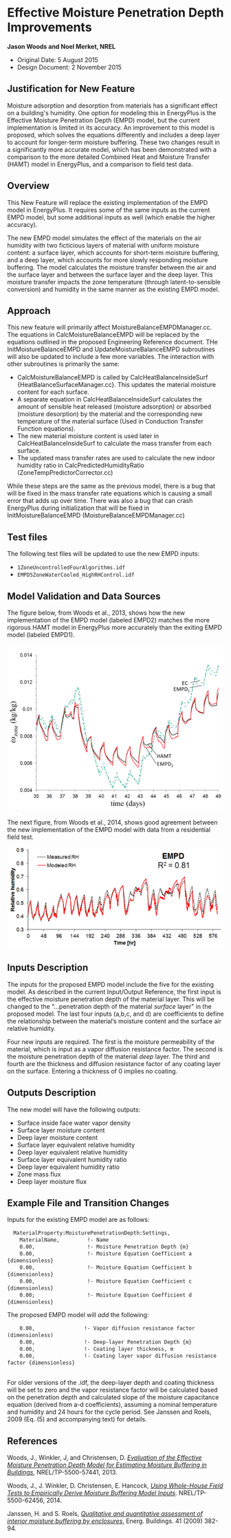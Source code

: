 Effective Moisture Penetration Depth Improvements
=================================================

**Jason Woods and Noel Merket, NREL**

 - Original Date: 5 August 2015
 - Design Document: 2 November 2015

## Justification for New Feature ##

Moisture adsorption and desorption from materials has a significant effect on a building's humidity. One option for modeling this in EnergyPlus is the Effective Moisture Penetration Depth (EMPD) model, but the current implementation is limited in its accuracy. An improvement to this model is proposed, which solves the equations differently and includes a deep layer to account for longer-term moisture buffering. These two changes result in a significantly more accurate model, which has been demonstrated with a comparison to the more detailed Combined Heat and Moisture Transfer (HAMT) model in EnergyPlus, and a comparison to field test data.

## Overview ##

This New Feature will replace the existing implementation of the EMPD model in EnergyPlus. It requires some of the same inputs as the current EMPD model, but some additional inputs as well (which enable the higher accuracy).

The new EMPD model simulates the effect of the materials on the air humidity with two ficticious layers of material with uniform moisture content: a surface layer, which accounts for short-term moisture buffering, and a deep layer, which accounts for more slowly responding moisture buffering. The model calculates the moisture transfer between the air and the surface layer and between the surface layer and the deep layer. This moisture transfer impacts the zone temperature (through latent-to-sensible conversion) and humidity in the same manner as the existing EMPD model.

## Approach ##

This new feature will primarily affect MoistureBalanceEMPDManager.cc. The equations in CalcMoistureBalanceEMPD will be replaced by the equations outlined in the proposed Engineering Reference document. THe InitMoistureBalanceEMPD and UpdateMoistureBalanceEMPD subroutines will also be updated to include a few more variables. The interaction with other subroutines is primarily the same:

- CalcMoistureBalanceEMPD is called by CalcHeatBalanceInsideSurf {HeatBalanceSurfaceManager.cc}. This updates the material moisture content for each surface.
- A separate equation in CalcHeatBalanceInsideSurf calculates the amount of sensible heat released (moisture adsorption) or absorbed (moisture desorption) by the material and the corresponding new temperature of the material surface (Used in Conduction Transfer Function equations).
- The new material moisture content is used later in CalcHeatBalanceInsideSurf to calculate the mass transfer from each surface.
- The updated mass transfer rates are used to calculate the new indoor humidity ratio in CalcPredictedHumidityRatio (ZoneTempPredictorCorrector.cc)

While these steps are the same as the previous model, there is a bug that will be fixed in the mass transfer rate equations which is causing a small error that adds up over time. There was also a bug that can crash EnergyPlus during initialization that will be fixed in InitMoistureBalanceEMPD (MoistureBalanceEMPDManager.cc)


## Test files ##

The following test files will be updated to use the new EMPD inputs:

 - `1ZoneUncontrolledFourAlgorithms.idf`
 - `EMPD5ZoneWaterCooled_HighRHControl.idf`

## Model Validation and Data Sources ##

The figure below, from Woods et al., 2013, shows how the new implementation of the EMPD model (labeled EMPD2) matches the more rigorous HAMT model in EnergyPlus more accurately than the exiting EMPD model (labeled EMPD1).

![Comparison to HAMT](EMPD2-comparison-to-HAMT.png)

The next figure, from Woods et al., 2014, shows good agreement between the new implementation of the EMPD model with data from a residential field test.

![Comparison to data](EMPD2-comparison-to-data.png)

## Inputs Description ##

The inputs for the proposed EMPD model include the five for the existing model. As described in the current Input/Output Reference, the first input is the effective moisture penetration depth of the material layer. This will be changed to the "...penetration depth of the material *surface* layer" in the proposed model. The last four inputs (a,b,c, and d) are  coefficients to define the relationship between the material’s moisture content and the surface air relative humidity.

Four new inputs are required. The first is the moisture permeability of the material, which is input as a vapor diffusion resistance factor. The second is the moisture penetration depth of the material *deep* layer. The third and fourth are the thickness and diffusion resistance factor of any coating layer on the surface. Entering a thickness of 0 implies no coating.

## Outputs Description ##

The new model will have the following outputs:

 - Surface inside face water vapor density
 - Surface layer moisture content
 - Deep layer moisture content
 - Surface layer equivalent relative humidity
 - Deep layer equivalent relative humidity
 - Surface layer equivalent humidity ratio
 - Deep layer equivalent humidity ratio
 - Zone mass flux
 - Deep layer moisture flux

## Example File and Transition Changes ##

Inputs for the existing EMPD model are as follows:

```
  MaterialProperty:MoisturePenetrationDepth:Settings,
    MaterialName,         !- Name
    0.00,                 !- Moisture Penetration Depth {m}
    0.00,                 !- Moisture Equation Coefficient a {dimensionless}
    0.00,                 !- Moisture Equation Coefficient b {dimensionless}
    0.00,                 !- Moisture Equation Coefficient c {dimensionless}
    0.00;                 !- Moisture Equation Coefficient d {dimensionless}
```

The proposed EMPD model will *add* the following:

```
    0.00,                !- Vapor diffusion resistance factor (dimensionless)
    0.00,                !- Deep-layer Penetration Depth {m}
    0.00,                !- Coating layer thickness, m
    0.00,                !- Coating layer vapor diffusion resistance factor {dimensionless}
    
```

For older versions of the .idf, the deep-layer depth and coating thickness will be set to zero and the vapor resistance factor will be calculated based on the penetration depth and calculated slope of the moisture capacitance equation (derived from a-d coefficients), assuming a nominal temperature and humidity and 24 hours for the cycle period. See Janssen and Roels, 2009 (Eq. (5) and accompanying text) for details.

## References ##

Woods, J., Winkler, J, and Christensen, D. [*Evaluation of the Effective Moisture Penetration Depth Model for Estimating Moisture Buffering in Buildings*](http://www.nrel.gov/docs/fy13osti/57441.pdf), NREL/TP-5500-57441, 2013.

Woods, J., J. Winkler, D. Christensen, E. Hancock, [*Using Whole-House Field Tests to Empirically Derive Moisture Buffering Model Inputs*](http://www.nrel.gov/docs/fy14osti/62456.pdf). NREL/TP-5500-62456, 2014.

Janssen, H. and S. Roels, [*Qualitative and quantitative assessment of interior moisture buffering by enclosures*](http://www.sciencedirect.com/science/article/pii/S0378778808002387), Energ. Buildings. 41 (2009) 382-94.





